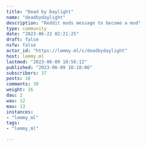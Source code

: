 ```yaml
---
title: "Dead by Daylight" 
name: "deadbydaylight"
description: "Reddit mods message to become a mod"
type: community
date: "2023-06-22 02:21:25"
draft: false
nsfw: false
actor_id: "https://lemmy.ml/c/deadbydaylight"
host: lemmy.ml
lastmod: "2023-06-09 10:56:12"
published: "2023-06-09 10:18:06"
subscribers: 37
posts: 16
comments: 30
weight: 16
dau: 2
wau: 12
mau: 13
instances:
- "lemmy_ml"
tags: 
- "lemmy_ml"

---
```

